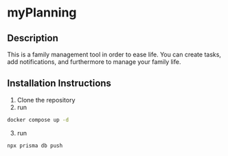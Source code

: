 # myPlanning

## Description

This is a family management tool in order to ease life. You can create tasks, add notifications, and furthermore to manage your family life.

## Installation Instructions

1. Clone the repository
2. run

```bash
docker compose up -d
```

3. run

```bash
npx prisma db push
```
